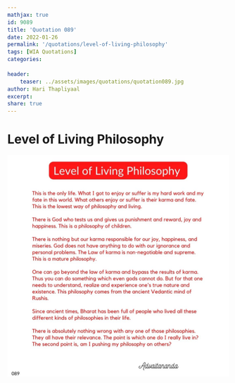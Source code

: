 ```yaml
---
mathjax: true
id: 9089
title: 'Quotation 089'
date: 2022-01-26
permalink: '/quotations/level-of-living-philosophy'
tags: [WIA Quotations] 
categories: 

header:
    teaser: ../assets/images/quotations/quotation089.jpg
author: Hari Thapliyaal 
excerpt:
share: true 
---
```


# Level of Living Philosophy

![Level of Living Philosophy](../assets/images/quotations/quotation089.jpg)
